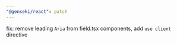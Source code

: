 ```yaml
---
"@genseki/react": patch
---
```


fix: remove leading `Aria` from field.tsx components, add `use client` directive
